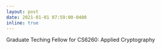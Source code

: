 ```yaml
---
layout: post
date: 2021-01-01 07:59:00-0400
inline: true
---
```


Graduate Teching Fellow for CS6260: Applied Cryptography

